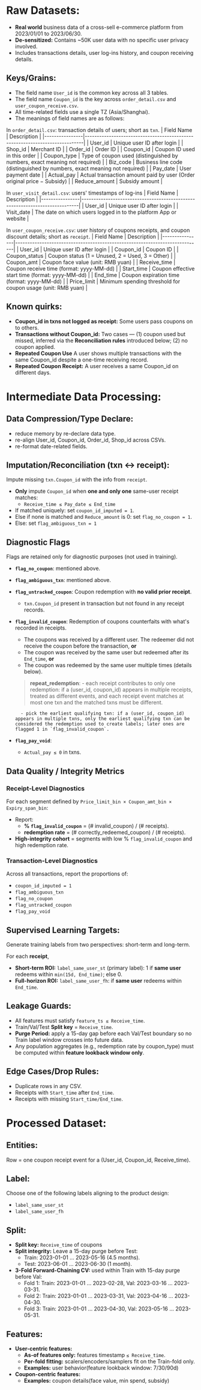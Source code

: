 # Raw Datasets: 

- **Real world** business data of a cross-sell e-commerce platform from 2023/01/01 to 2023/06/30.
- **De-sensitized:** Contains ~50K user data with no specific user privacy involved.
- Includes transactions details, user log-ins history, and coupon receiving details.

## Keys/Grains: 

- The field name `User_id` is the common key across all 3 tables.
- The field name `Coupon_id` is the key across `order_detail.csv` and `user_coupon_receive.csv`.
- All time-related fields use a single TZ (Asia/Shanghai).
- The meanings of field names are as follows:

In `order_detail.csv`: transaction details of users; short as `txn`.
| Field Name     | Description                                                                 |
|----------------|-----------------------------------------------------------------------------|
| User_id        | Unique user ID after login                                                  |
| Shop_id        | Merchant ID                                                                 |
| Order_id       | Order ID                                                                    |
| Coupon_id      | Coupon ID used in this order                                                |
| Coupon_type    | Type of coupon used (distinguished by numbers, exact meaning not required)   |
| Biz_code       | Business line code (distinguished by numbers, exact meaning not required)    |
| Pay_date       | User payment date                                                           |
| Actual_pay     | Actual transaction amount paid by user (Order original price − Subsidy)      |
| Reduce_amount  | Subsidy amount                                                              |

In `user_visit_detail.csv`: users' timestamps of log-ins
| Field Name     | Description                                                                 |
|----------------|-----------------------------------------------------------------------------|
| User_id        | Unique user ID after login                                                  |
| Visit_date     | The date on which users logged in to the platform App or website            |

In `user_coupon_receive.csv`: user history of coupons receipts, and coupon discount details; short as `receipt`.
| Field Name     | Description                                                                 |
|----------------|-----------------------------------------------------------------------------|
| User_id        | Unique user ID after login                                                  |
| Coupon_id      | Coupon ID                                                                   |
| Coupon_status  | Coupon status (1 = Unused, 2 = Used, 3 = Other)                             |
| Coupon_amt     | Coupon face value (unit: RMB yuan)                                          |
| Receive_time   | Coupon receive time (format: yyyy-MM-dd)                                    |
| Start_time     | Coupon effective start time (format: yyyy-MM-dd)                            |
| End_time       | Coupon expiration time (format: yyyy-MM-dd)                                 |
| Price_limit    | Minimum spending threshold for coupon usage (unit: RMB yuan)                |

## Known quirks:

- **Coupon_id in txns not logged as receipt:** Some users pass coupons on to others.
- **Transactions without Coupon_id:** Two cases — (1) coupon used but missed, inferred via the **Reconciliation rules** introduced below; (2) no coupon applied.
- **Repeated Coupon Use** A user shows multiple transactions with the same Coupon_id despite a one-time receiving record.
- **Repeated Coupon Receipt:** A user receives a same Coupon_id on different days.

# Intermediate Data Processing:

## Data Compression/Type Declare:
- reduce memory by re-declare data type.
- re-align User_id, Coupon_id, Order_id, Shop_id across CSVs.
- re-format date-related fields.

## Imputation/Reconciliation (txn ↔ receipt): 
Impute missing `txn.Coupon_id` with the info from `receipt`.

- **Only** impute `Coupon_id` when **one and only one** same-user receipt matches:
    - `Receive_time ≤ Pay_date ≤ End_time`
- If matched uniquely: set `coupon_id_imputed = 1`.
- Else if none is matched and `Reduce_amount` is 0: set `flag_no_coupon = 1`.
- Else: set `flag_ambiguous_txn = 1`

## Diagnostic Flags  
Flags are retained only for diagnostic purposes (not used in training). 

- **`flag_no_coupon`**: mentioned above.
- **`flag_ambiguous_txn`**: mentioned above.

- **`flag_untracked_coupon`**: Coupon redemption with **no valid prior receipt**.  
    - `txn.Coupon_id` present in transaction but not found in any receipt records.  

- **`flag_invalid_coupon`**: Redemption of coupons counterfaits with what's recorded in receipts. 
    - The coupons was received by a different user. The redeemer did not receive the coupon before the transaction, **or**  
    - The coupon was received by the same user but redeemed after its `End_time`, **or**
    - The coupon was redeemed by the same user multiple times (details below).

    >   **repeat_redemption**: 
        - each receipt contributes to only one redemption: if a (user_id, coupon_id) appears in multiple receipts, treated as different events, and each receipt event matches at most one txn and the matched txns must be different.

        - pick the earliest qualifying txn: if a (user_id, coupon_id) appears in multiple txns, only the earliest qualifying txn can be considered the redemption used to create labels; later ones are flagged 1 in `flag_invalid_coupon`.

- **`flag_pay_void`**:
    - `Actual_pay ≤ 0` in txns.

## Data Quality / Integrity Metrics  

### Receipt-Level Diagnostics 

For each segment defined by `Price_limit_bin × Coupon_amt_bin × Expiry_span_bin`:  
- Report: 
    - **% `flag_invalid_coupon`** = (# invalid_coupon) / (# receipts).  
    - **redemption rate** = (# correctly_redeemed_coupon) / (# receipts).
- **High-integrity cohort** = segments with low % `flag_invalid_coupon` and high redemption rate.  

### Transaction-Level Diagnostics  

Across all transactions, report the proportions of:  
- `coupon_id_imputed = 1`  
- `flag_ambiguous_txn`  
- `flag_no_coupon`  
- `flag_untracked_coupon`
- `flag_pay_void`

## Supervised Learning Targets:
Generate training labels from two perspectives: short-term and long-term.

For each **receipt**,
- **Short-term ROI:** `label_same_user_st` (primary label): 1 if **same user** redeems within `min(15d, End_time)`; else 0.
- **Full-horizon ROI:** `label_same_user_fh`: if **same user** redeems within `End_time`.

## Leakage Guards:

- All features must satisfy `feature_ts ≤ Receive_time`.
- Train/Val/Test **Split key** = `Receive_time`.
- **Purge Period:** apply a 15-day gap before each Val/Test boundary so no Train label window crosses into future data.
- Any population aggregates (e.g., redemption rate by coupon_type) must be computed within **feature lookback window only**.

## Edge Cases/Drop Rules:

- Duplicate rows in any CSV.
- Receipts with `Start_time` after `End_time`.
- Receipts with missing `Start_time/End_time`.

# Processed Dataset:

## Entities:
Row = one coupon receipt event for a (User_id, Coupon_id, Receive_time).

## Label:

Choose one of the following labels aligning to the product design:
- `label_same_user_st`
- `label_same_user_fh`

## Split:

- **Split key:** `Receive_time` of coupons
- **Split integrity:** Leave a 15-day purge before Test:  
    - Train: 2023-01-01 … 2023-05-16 (4.5 months).
    - Test:  2023-06-01 … 2023-06-30 (1 month).
- **3-Fold Forward-Chaining CV:** used within Train with 15-day purge before Val:
    - Fold 1: Train: 2023-01-01 … 2023-02-28, Val: 2023-03-16 … 2023-03-31.
    - Fold 2: Train: 2023-01-01 … 2023-03-31, Val: 2023-04-16 … 2023-04-30.
    - Fold 3: Train: 2023-01-01 … 2023-04-30, Val: 2023-05-16 … 2023-05-31.

## Features:

- **User-centric features:**
    - **As-of features only:** features timestamp `≤ Receive_time`.
    - **Per-fold fitting:** scalers/encoders/samplers fit on the Train-fold only.
    - **Examples:** user behavior(feature lookback window: 7/30/90d)
- **Coupon-centric features:**
    - **Examples:** coupon details(face value, min spend, subsidy)



